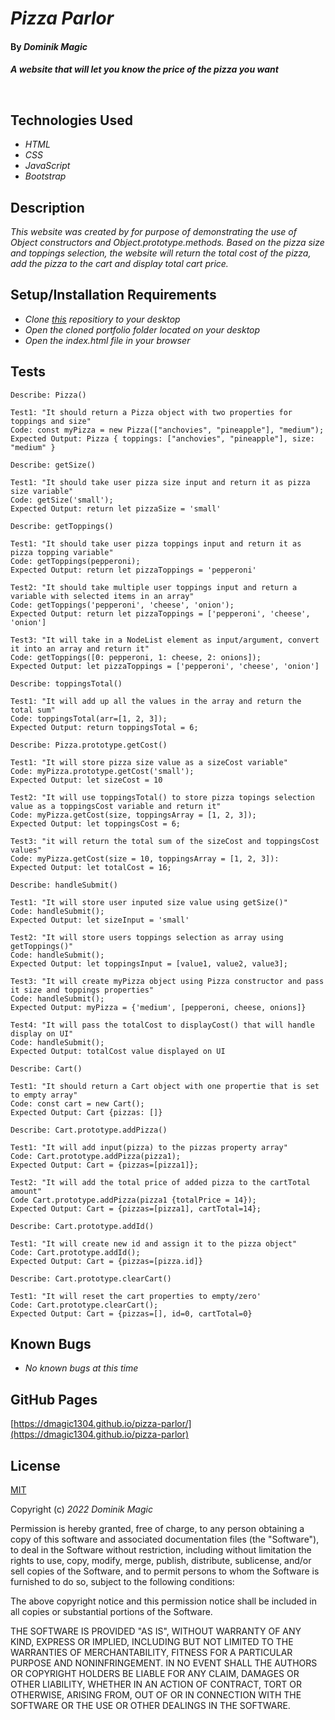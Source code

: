 # _Pizza Parlor_

#### By _**Dominik Magic**_

#### _A website that will let you know the price of the pizza you want_<p>&nbsp;</p>  

## Technologies Used

* _HTML_
* _CSS_
* _JavaScript_
* _Bootstrap_

## Description

_This website was created by for purpose of demonstrating the use of Object constructors and Object.prototype.methods. Based on the pizza size and toppings selection, the website will return the total cost of the pizza, add the pizza to the cart and display total cart price._

## Setup/Installation Requirements

* _Clone [this](https://github.com/dmagic1304/pizza-parlor) repositiory to your desktop_
* _Open the cloned portfolio folder located on your desktop_
* _Open the index.html file in your browser_

## Tests

```
Describe: Pizza()

Test1: "It should return a Pizza object with two properties for toppings and size"
Code: const myPizza = new Pizza(["anchovies", "pineapple"], "medium");
Expected Output: Pizza { toppings: ["anchovies", "pineapple"], size: "medium" }

Describe: getSize()

Test1: "It should take user pizza size input and return it as pizza size variable"
Code: getSize('small');
Expected Output: return let pizzaSize = 'small'

Describe: getToppings()

Test1: "It should take user pizza toppings input and return it as pizza topping variable"
Code: getToppings(pepperoni);
Expected Output: return let pizzaToppings = 'pepperoni'

Test2: "It should take multiple user toppings input and return a variable with selected items in an array"
Code: getToppings('pepperoni', 'cheese', 'onion');
Expected Output: return let pizzaToppings = ['pepperoni', 'cheese', 'onion']

Test3: "It will take in a NodeList element as input/argument, convert it into an array and return it"
Code: getToppings([0: pepperoni, 1: cheese, 2: onions]);
Expected Output: let pizzaToppings = ['pepperoni', 'cheese', 'onion']

Describe: toppingsTotal()

Test1: "It will add up all the values in the array and return the total sum"
Code: toppingsTotal(arr=[1, 2, 3]);
Expected Output: return toppingsTotal = 6;

Describe: Pizza.prototype.getCost()

Test1: "It will store pizza size value as a sizeCost variable"
Code: myPizza.prototype.getCost('small');
Expected Output: let sizeCost = 10 

Test2: "It will use toppingsTotal() to store pizza topings selection value as a toppingsCost variable and return it"
Code: myPizza.getCost(size, toppingsArray = [1, 2, 3]);
Expected Output: let toppingsCost = 6;

Test3: "it will return the total sum of the sizeCost and toppingsCost values"
Code: myPizza.getCost(size = 10, toppingsArray = [1, 2, 3]):
Expected Output: let totalCost = 16;

Describe: handleSubmit()

Test1: "It will store user inputed size value using getSize()"
Code: handleSubmit();
Expected Output: let sizeInput = 'small'

Test2: "It will store users toppings selection as array using getToppings()"
Code: handleSubmit();
Expected Output: let toppingsInput = [value1, value2, value3];

Test3: "It will create myPizza object using Pizza constructor and pass it size and toppings properties"
Code: handleSubmit();
Expected Output: myPizza = {'medium', [pepperoni, cheese, onions]}

Test4: "It will pass the totalCost to displayCost() that will handle display on UI"
Code: handleSubmit();
Expected Output: totalCost value displayed on UI

Describe: Cart()

Test1: "It should return a Cart object with one propertie that is set to empty array"
Code: const cart = new Cart();
Expected Output: Cart {pizzas: []}

Describe: Cart.prototype.addPizza()

Test1: "It will add input(pizza) to the pizzas property array"
Code: Cart.prototype.addPizza(pizza1);
Expected Output: Cart = {pizzas=[pizza1]};

Test2: "It will add the total price of added pizza to the cartTotal amount"
Code Cart.prototype.addPizza(pizza1 {totalPrice = 14});
Expected Output: Cart = {pizzas=[pizza1], cartTotal=14};

Describe: Cart.prototype.addId()

Test1: "It will create new id and assign it to the pizza object"
Code: Cart.prototype.addId();
Expected Output: Cart = {pizzas=[pizza.id]}

Describe: Cart.prototype.clearCart()

Test1: "It will reset the cart properties to empty/zero'
Code: Cart.prototype.clearCart();
Expected Output: Cart = {pizzas=[], id=0, cartTotal=0}
```

## Known Bugs

* _No known bugs at this time_

## GitHub Pages

[https://dmagic1304.github.io/pizza-parlor/](https://dmagic1304.github.io/pizza-parlor)

## License

[MIT](https://choosealicense.com/licenses/mit/)

Copyright (c) _2022_ _Dominik Magic_

Permission is hereby granted, free of charge, to any person obtaining a copy
of this software and associated documentation files (the "Software"), to deal
in the Software without restriction, including without limitation the rights
to use, copy, modify, merge, publish, distribute, sublicense, and/or sell
copies of the Software, and to permit persons to whom the Software is
furnished to do so, subject to the following conditions:

The above copyright notice and this permission notice shall be included in all
copies or substantial portions of the Software.

THE SOFTWARE IS PROVIDED "AS IS", WITHOUT WARRANTY OF ANY KIND, EXPRESS OR
IMPLIED, INCLUDING BUT NOT LIMITED TO THE WARRANTIES OF MERCHANTABILITY,
FITNESS FOR A PARTICULAR PURPOSE AND NONINFRINGEMENT. IN NO EVENT SHALL THE
AUTHORS OR COPYRIGHT HOLDERS BE LIABLE FOR ANY CLAIM, DAMAGES OR OTHER
LIABILITY, WHETHER IN AN ACTION OF CONTRACT, TORT OR OTHERWISE, ARISING FROM,
OUT OF OR IN CONNECTION WITH THE SOFTWARE OR THE USE OR OTHER DEALINGS IN THE
SOFTWARE.